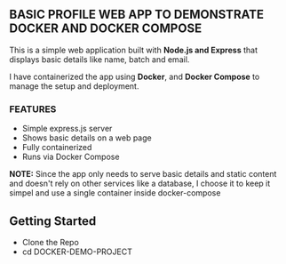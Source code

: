 ## BASIC PROFILE WEB APP TO DEMONSTRATE DOCKER AND DOCKER COMPOSE
  This is a simple web application built with **Node.js and Express** that displays basic details
  like name, batch and email.

I have containerized the app using **Docker**, and **Docker Compose** to manage the setup and deployment.


### FEATURES
- Simple express.js server
- Shows basic details on a web page
- Fully containerized
- Runs via Docker Compose

**NOTE:**
Since the app only needs to serve basic details and static content and doesn't rely on other services like a database, I choose it to keep it simpel and use a single container inside docker-compose

## Getting Started
- Clone the Repo
- cd DOCKER-DEMO-PROJECT
